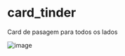 # card_tinder
 Card de pasagem para todos os lados
 
 
 
![image](https://user-images.githubusercontent.com/63022256/124043175-e43c7080-d9e0-11eb-8254-b12973252e05.png)
